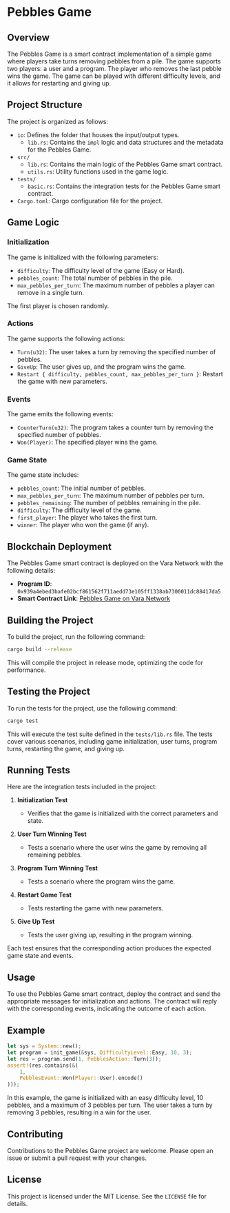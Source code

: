 # Pebbles Game

## Overview

The Pebbles Game is a smart contract implementation of a simple game where players take turns removing pebbles from a pile. The game supports two players: a user and a program. The player who removes the last pebble wins the game. The game can be played with different difficulty levels, and it allows for restarting and giving up.

## Project Structure

The project is organized as follows:

- `io`: Defines the folder that houses the input/output types.
  - `lib.rs`: Contains the `impl` logic and  data structures and the metadata for the Pebbles Game.
- `src/`
  - `lib.rs`: Contains the main logic of the Pebbles Game smart contract.
  - `utils.rs`: Utility functions used in the game logic.
- `tests/`
  - `basic.rs`: Contains the integration tests for the Pebbles Game smart contract.
- `Cargo.toml`: Cargo configuration file for the project.

## Game Logic

### Initialization

The game is initialized with the following parameters:

- `difficulty`: The difficulty level of the game (Easy or Hard).
- `pebbles_count`: The total number of pebbles in the pile.
- `max_pebbles_per_turn`: The maximum number of pebbles a player can remove in a single turn.

The first player is chosen randomly.

### Actions

The game supports the following actions:

- `Turn(u32)`: The user takes a turn by removing the specified number of pebbles.
- `GiveUp`: The user gives up, and the program wins the game.
- `Restart { difficulty, pebbles_count, max_pebbles_per_turn }`: Restart the game with new parameters.

### Events

The game emits the following events:

- `CounterTurn(u32)`: The program takes a counter turn by removing the specified number of pebbles.
- `Won(Player)`: The specified player wins the game.

### Game State

The game state includes:

- `pebbles_count`: The initial number of pebbles.
- `max_pebbles_per_turn`: The maximum number of pebbles per turn.
- `pebbles_remaining`: The number of pebbles remaining in the pile.
- `difficulty`: The difficulty level of the game.
- `first_player`: The player who takes the first turn.
- `winner`: The player who won the game (if any).

## Blockchain Deployment

The Pebbles Game smart contract is deployed on the Vara Network with the following details:

- **Program ID**: `0x939a4ebed3bafe02bcf861562f711aedd73e105ff1338ab7300011dc88417da5`
- **Smart Contract Link**: [Pebbles Game on Vara Network](https://idea.gear-tech.io/programs/0x939a4ebed3bafe02bcf861562f711aedd73e105ff1338ab7300011dc88417da5?node=wss%3A%2F%2Ftestnet.vara.network)

## Building the Project

To build the project, run the following command:

```bash
cargo build --release
```

This will compile the project in release mode, optimizing the code for performance.

## Testing the Project

To run the tests for the project, use the following command:

```bash
cargo test
```

This will execute the test suite defined in the `tests/lib.rs` file. The tests cover various scenarios, including game initialization, user turns, program turns, restarting the game, and giving up.

## Running Tests

Here are the integration tests included in the project:

1. **Initialization Test**

   - Verifies that the game is initialized with the correct parameters and state.

2. **User Turn Winning Test**

   - Tests a scenario where the user wins the game by removing all remaining pebbles.

3. **Program Turn Winning Test**

   - Tests a scenario where the program wins the game.

4. **Restart Game Test**

   - Tests restarting the game with new parameters.

5. **Give Up Test**
   - Tests the user giving up, resulting in the program winning.

Each test ensures that the corresponding action produces the expected game state and events.

## Usage

To use the Pebbles Game smart contract, deploy the contract and send the appropriate messages for initialization and actions. The contract will reply with the corresponding events, indicating the outcome of each action.

## Example

```rust
let sys = System::new();
let program = init_game(&sys, DifficultyLevel::Easy, 10, 3);
let res = program.send(1, PebblesAction::Turn(3));
assert!(res.contains(&(
    1,
    PebblesEvent::Won(Player::User).encode()
)));
```

In this example, the game is initialized with an easy difficulty level, 10 pebbles, and a maximum of 3 pebbles per turn. The user takes a turn by removing 3 pebbles, resulting in a win for the user.

## Contributing

Contributions to the Pebbles Game project are welcome. Please open an issue or submit a pull request with your changes.

## License

This project is licensed under the MIT License. See the `LICENSE` file for details.

